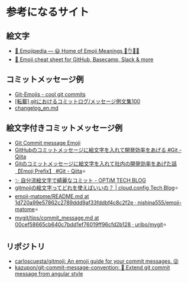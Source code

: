 # 参考になるサイト

## 絵文字
- [📙 Emojipedia — 😃 Home of Emoji Meanings 💁👌🎍😍](https://emojipedia.org/)
- [🎁 Emoji cheat sheet for GitHub, Basecamp, Slack & more](https://www.webfx.com/tools/emoji-cheat-sheet/)

## コミットメッセージ例
- [Git-Emojis - cool git commits](https://csandunblogs.com/git-emojis/)
- [[転載] gitにおけるコミットログ/メッセージ例文集100](https://gist.github.com/mono0926/e6ffd032c384ee4c1cef5a2aa4f778d7)
- [changelog_en.md](https://gist.github.com/fkei/6738593)

## 絵文字付きコミットメッセージ例
- [Git Commit message Emoji](https://gist.github.com/parmentf/035de27d6ed1dce0b36a)
- [GitHubのコミットメッセージに絵文字を入れて開発効率をあげる #Git - Qiita](https://qiita.com/Jung0/items/0a9a7a97a2c17f92d3c5)
- [Gitのコミットメッセージに絵文字を入れて社内の開発効率をあげた話【Emoji Prefix】 #Git - Qiita](https://qiita.com/oekazuma/items/0ce5082a07fe5c942de3)⭐️
- [✨ 自分流絵文字で綺麗なコミット - OPTiM TECH BLOG](https://tech-blog.optim.co.jp/entry/2021/12/15/100000)
- [gitmojiの絵文字ってどれを使えばいいの？ | cloud.config Tech Blog](https://tech-blog.cloud-config.jp/2021-12-21-git-moji-list/)⭐️
- [emoji-matome/README.md at 1d720a99e57862c2789ddd9af33fddbf4c8c2f2e · nishina555/emoji-matome](https://github.com/nishina555/emoji-matome/blob/1d720a99e57862c2789ddd9af33fddbf4c8c2f2e/README.md)⭐️
- [mygit/tips/commit_message.md at 00cef58665cb640c7bdd1ef76019ff96cfd2b128 · uribo/mygit](https://github.com/uribo/mygit/blob/00cef58665cb640c7bdd1ef76019ff96cfd2b128/tips/commit_message.md)⭐️

## リポジトリ
- [carloscuesta/gitmoji: An emoji guide for your commit messages. 😜](https://github.com/carloscuesta/gitmoji)
- [kazupon/git-commit-message-convention: :pencil: Extend git commit message from angular style](https://github.com/kazupon/git-commit-message-convention)